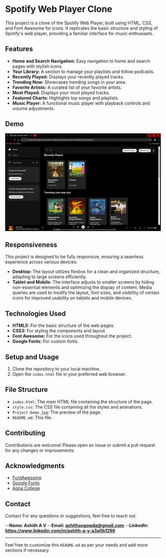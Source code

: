 # Spotify Web Player Clone

This project is a clone of the Spotify Web Player, built using HTML, CSS, and Font Awesome for icons. It replicates the basic structure and styling of Spotify's web player, providing a familiar interface for music enthusiasts.

## Features

- **Home and Search Navigation:** Easy navigation to home and search pages with stylish icons.
- **Your Library:** A section to manage your playlists and follow podcasts.
- **Recently Played:** Displays your recently played tracks.
- **Trending Now:** Showcases trending songs in your area.
- **Favorite Artists:** A curated list of your favorite artists.
- **Most Played:** Displays your most played tracks.
- **Featured Charts:** Highlights top songs and playlists.
- **Music Player:** A functional music player with playback controls and volume adjustments.

## Demo

![Project Demo](Project-Demo.jpg)

## Responsiveness

This project is designed to be fully responsive, ensuring a seamless experience across various devices:

- **Desktop:** The layout utilizes flexbox for a clean and organized structure, adapting to large screens efficiently.
- **Tablet and Mobile:** The interface adjusts to smaller screens by hiding non-essential elements and optimizing the display of content. Media queries are used to modify the layout, font sizes, and visibility of certain icons for improved usability on tablets and mobile devices.

## Technologies Used

- **HTML5:** For the basic structure of the web pages.
- **CSS3:** For styling the components and layout.
- **Font Awesome:** For the icons used throughout the project.
- **Google Fonts:** For custom fonts.

## Setup and Usage

1. Clone the repository to your local machine.
2. Open the `index.html` file in your preferred web browser.
   
## File Structure

- `index.html`: The main HTML file containing the structure of the page.
- `style.css`: The CSS file containing all the styles and animations.
- `Project-Demo.jpg`: The preview of the page.
- `README.md`: This file.

## Contributing

Contributions are welcome! Please open an issue or submit a pull request for any changes or improvements.

## Acknowledgments

- [FontAwesome](https://fontawesome.com/)
- [Google Fonts](https://fonts.google.com/)
- [Apna College](https://www.apnacollege.in/home-post-login)

## Contact

Contact
For any questions or suggestions, feel free to reach out.

--**Name: Ashith A V**
--**Email: ashithavgowda@gmail.com**
--**LinkedIn: https://www.linkedin.com/in/ashith-a-v-a3a0b1299**

---

Feel free to customize this `README.md` as per your needs and add more sections if necessary.
